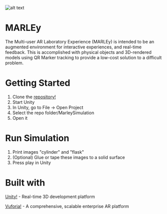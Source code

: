 ![alt text](https://github.com/pyroraptor70/MARLEy/blob/master/Images/logo2.png?raw=true)
# MARLEy

The Multi-user AR Laboratory Experience (MARLEy) is intended to be an augmented environment for interactive experiences, and real-time feedback. This is accomplished with physical objects and 3D-rendered models using QR Marker tracking to provide a low-cost solution to a difficult problem.

# Getting Started
1. Clone the [repository!](https://github.com/pyroraptor70/MARLEy.git)
2. Start Unity
3. In Unity, go to File -> Open Project
4. Select the repo folder/MarleySimulation
5. Open it

# Run Simulation
1. Print images "cylinder" and "flask"
2. (Optional) Glue or tape these images to a solid surface
3. Press play in Unity

# Built with
[Unity!](https://unity.com/) - Real-time 3D development platform

[Vuforia!](https://www.ptc.com/en/products/augmented-reality/vuforia) - A comprehensive, scalable enterprise AR platform
